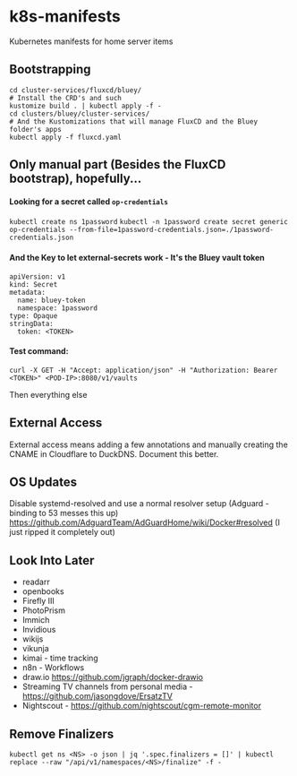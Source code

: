 # k8s-manifests
Kubernetes manifests for home server items


## Bootstrapping
```
cd cluster-services/fluxcd/bluey/ 
# Install the CRD's and such
kustomize build . | kubectl apply -f -
cd clusters/bluey/cluster-services/
# And the Kustomizations that will manage FluxCD and the Bluey folder's apps
kubectl apply -f fluxcd.yaml
```

## Only manual part (Besides the FluxCD bootstrap), hopefully...
#### Looking for a secret called `op-credentials`
`kubectl create ns 1password`
`kubectl -n 1password create secret generic op-credentials --from-file=1password-credentials.json=./1password-credentials.json`

#### And the Key to let external-secrets work - It's the Bluey vault token

```
apiVersion: v1
kind: Secret
metadata:
  name: bluey-token
  namespace: 1password
type: Opaque
stringData:
  token: <TOKEN>
```

#### Test command:
`curl -X GET -H "Accept: application/json" -H "Authorization: Bearer <TOKEN>" <POD-IP>:8080/v1/vaults`  


Then everything else


## External Access

External access means adding a few annotations and manually creating the CNAME in Cloudflare to DuckDNS. Document this better.



## OS Updates

Disable systemd-resolved and use a normal resolver setup (Adguard - binding to 53 messes this up)
https://github.com/AdguardTeam/AdGuardHome/wiki/Docker#resolved   (I just ripped it completely out)


## Look Into Later

- readarr
- openbooks
- Firefly III
- PhotoPrism
- Immich
- Invidious
- wikijs
- vikunja
- kimai - time tracking
- n8n - Workflows
- draw.io https://github.com/jgraph/docker-drawio 
- Streaming TV channels from personal media - https://github.com/jasongdove/ErsatzTV
- Nightscout - https://github.com/nightscout/cgm-remote-monitor


## Remove Finalizers

`kubectl get ns <NS> -o json | jq '.spec.finalizers = []' | kubectl replace --raw "/api/v1/namespaces/<NS>/finalize" -f -`